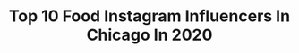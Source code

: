 ---
title: Top 10 Food Instagram Influencers In Chicago In 2020
description: >-
  Find top food Instagram influencers in Chicago in 2020. Most popular hashtags: #foodie #foodporn #food #dinner.
platform: Instagram
profiles:
  - username: "blackfoodlife"
    fullname: >-
      Black Food Life TV
    location: "United States"
    followers: 81548
    engagement: 175
    commentsToLikes: 0.048821
    avatar: "https://scontent-lhr8-1.cdninstagram.com/v/t51.2885-19/s320x320/92106035_652083265348632_5564886248075558912_n.jpg?_nc_ht=scontent-lhr8-1.cdninstagram.com&_nc_ohc=BXeNHfeqE3MAX8_mzSS&oh=7c67bb89a88a35764dd605034602d05b&oe=5EBA9DC1"
    verified: false
    hashtags: "#neworleansfoodie, #foodgasms, #blackwomenrun, #columbusfood"
  - username: "rick_bayless"
    fullname: >-
      Rick Bayless
    location: "United States"
    followers: 122926
    engagement: 114
    commentsToLikes: 0.023421
    avatar: "https://scontent-ams4-1.cdninstagram.com/v/t51.2885-19/10959204_1411215099174344_1495293647_a.jpg?_nc_ht=scontent-ams4-1.cdninstagram.com&_nc_ohc=nSiWqDTzzMQAX-4JfQ1&oh=7e71540df2712954d8c283d5f300a457&oe=5EB97591"
    verified: false
    hashtags: "#toosmalltofail, #saveamericasrestaurants, #saverestaurants, #bigmacorsmallfry"
  - username: "fromuyenwithlove"
    fullname: >-
      Uyen Tran
    location: "United States"
    followers: 16792
    engagement: 206
    commentsToLikes: 0.090272
    avatar: "https://scontent-lhr8-1.cdninstagram.com/v/t51.2885-19/s320x320/57426315_411688692742741_756967172508483584_n.jpg?_nc_ht=scontent-lhr8-1.cdninstagram.com&_nc_ohc=_CRS6rGFngQAX9D2Gc9&oh=c79555d07f4b548a1bb0a8bac9845369&oe=5EBB5BF4"
    verified: false
    hashtags: "#happybirthdaychicago, #handsinframe, #comfortfoods, #jenisicecream"
  - username: "fabsoopark"
    fullname: >-
      Chicago Food & Travel
    location: "United States"
    followers: 36662
    engagement: 88
    commentsToLikes: 0.048763
    avatar: "https://scontent-lhr8-1.cdninstagram.com/v/t51.2885-19/s320x320/47694817_1143078022532537_7733279557809078272_n.jpg?_nc_ht=scontent-lhr8-1.cdninstagram.com&_nc_ohc=GHoklY8q540AX-IN2HQ&oh=2b9ca361bc0f9bf4ed2428750ad84bb3&oe=5EB9D956"
    verified: false
    hashtags: "#dollypartonchallange, #evanstoneats, #fabfoodbaby, #chicagonorthshore"
  - username: "312food"
    fullname: >-
      Chicago Food Blogger • 312food
    location: "United States"
    followers: 107728
    engagement: 118
    commentsToLikes: 0.074325
    avatar: "https://scontent-ams4-1.cdninstagram.com/v/t51.2885-19/s320x320/41490351_1566964623404204_4043791385122308096_n.jpg?_nc_ht=scontent-ams4-1.cdninstagram.com&_nc_ohc=PsJs6E-wNF0AX_OGChg&oh=203b9e27475ecfaf3527e8297b9082ef&oe=5EB524B9"
    verified: false
    hashtags: "#restaurantrecovery, #shamrockmcflurry, #contest, #sponsored"
  - username: "chef.edtinoco"
    fullname: >-
      Ed Tinoco
    location: "United States"
    followers: 21052
    engagement: 360
    commentsToLikes: 0.028556
    avatar: "https://scontent-lhr8-1.cdninstagram.com/v/t51.2885-19/s320x320/83810668_1566565326836961_7664710821540265984_n.jpg?_nc_ht=scontent-lhr8-1.cdninstagram.com&_nc_ohc=ILqW_n09uHYAX9x00ZE&oh=313b550627b0f2147083ca1e98b18d34&oe=5EBD1C9B"
    verified: false
    hashtags: "#pistachio, #chefsofinstagram, #chefstable, #restaurant"
  - username: "grbestbites"
    fullname: >-
      Marb + Shella
    location: "United States"
    followers: 12222
    engagement: 621
    commentsToLikes: 0.072502
    avatar: "https://scontent-lhr8-1.cdninstagram.com/v/t51.2885-19/s320x320/67287148_347945269424905_8569091072762839040_n.jpg?_nc_ht=scontent-lhr8-1.cdninstagram.com&_nc_ohc=fxn39uhHGG4AX94mphz&oh=90b6613b63abb77d8586cc9ef89b1f24&oe=5EB9F98B"
    verified: false
    hashtags: "#foodinfluencer, #tocino, #tonkatsu, #dailyfoodfeed"
  - username: "halesyeahchi"
    fullname: >-
      Haley Kathryn ✨
    location: "United States"
    followers: 7747
    engagement: 716
    commentsToLikes: 0.174962
    avatar: "https://scontent-bos3-1.cdninstagram.com/v/t51.2885-19/s320x320/91186182_2812362948846979_2256484441889177600_n.jpg?_nc_ht=scontent-bos3-1.cdninstagram.com&_nc_ohc=syVDBT3busAAX8iKhUM&oh=f8b49f69f681692cabb08bcc09085ef2&oe=5EB8B0C9"
    verified: false
    hashtags: "#itsthelittlethings"
  - username: "brownskinbeautiful_"
    fullname: >-
      Chicago Blogger - Ebony
    location: "United States"
    followers: 43941
    engagement: 209
    commentsToLikes: 0.095748
    avatar: "https://scontent-lhr8-1.cdninstagram.com/v/t51.2885-19/s320x320/42574485_862620454079456_9041598279174848512_n.jpg?_nc_ht=scontent-lhr8-1.cdninstagram.com&_nc_ohc=CMzEV2II-8oAX9pGDSp&oh=99cbea667d0a1739358913eff2ed0637&oe=5EBB36A2"
    verified: false
    hashtags: "#protectivestyles, #blackgirlmagic, #everevepartner, #headwrap"
  - username: "emmierosenblum"
    fullname: >-
      Emmie
    location: "United States"
    followers: 17703
    engagement: 361
    commentsToLikes: 0.048044
    avatar: "https://scontent-ams4-1.cdninstagram.com/v/t51.2885-19/s320x320/64869929_450894115528176_5334542023800127488_n.jpg?_nc_ht=scontent-ams4-1.cdninstagram.com&_nc_ohc=3q6yP4-LKjEAX9gxbi_&oh=9563fdcbe818f0f98d32f169372ce237&oe=5EBA3D20"
    verified: false
    hashtags: "#daylightphotography, #didierfarms, #winterbreak, #hanukkah"
---